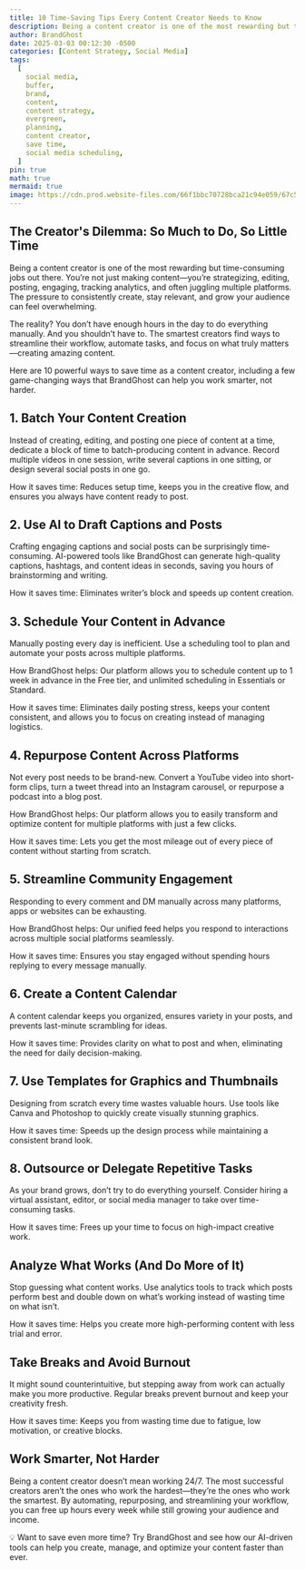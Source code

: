 ```yaml
---
title: 10 Time-Saving Tips Every Content Creator Needs to Know
description: Being a content creator is one of the most rewarding but time-consuming jobs out there. You’re not just making content—you’re strategizing, editing, posting, engaging, tracking analytics, and often juggling multiple platforms. The pressure to consistently create, stay relevant, and grow your audience can feel overwhelming. Here are 10 powerful ways to save time as a content creator, including a few game-changing ways that BrandGhost can help you work smarter, not harder.
author: BrandGhost
date: 2025-03-03 00:12:30 -0500
categories: [Content Strategy, Social Media]
tags:
  [
    social media,
    buffer,
    brand,
    content,
    content strategy,
    evergreen,
    planning,
    content creator,
    save time,
    social media scheduling,
  ]
pin: true
math: true
mermaid: true
image: https://cdn.prod.website-files.com/66f1bbc70728bca21c94e059/67c5e59a33c5e1f72750ed44_Copy%20of%20www.reallygreatsite.com%20(2048%20x%201152%20px)%20(1).png
---
```


## The Creator's Dilemma: So Much to Do, So Little Time

Being a content creator is one of the most rewarding but time-consuming jobs out there. You’re not just making content—you’re strategizing, editing, posting, engaging, tracking analytics, and often juggling multiple platforms. The pressure to consistently create, stay relevant, and grow your audience can feel overwhelming.

The reality? You don’t have enough hours in the day to do everything manually. And you shouldn’t have to. The smartest creators find ways to streamline their workflow, automate tasks, and focus on what truly matters—creating amazing content.

Here are 10 powerful ways to save time as a content creator, including a few game-changing ways that BrandGhost can help you work smarter, not harder.

## 1. Batch Your Content Creation

Instead of creating, editing, and posting one piece of content at a time, dedicate a block of time to batch-producing content in advance. Record multiple videos in one session, write several captions in one sitting, or design several social posts in one go.

How it saves time: Reduces setup time, keeps you in the creative flow, and ensures you always have content ready to post.

## 2. Use AI to Draft Captions and Posts

Crafting engaging captions and social posts can be surprisingly time-consuming. AI-powered tools like BrandGhost can generate high-quality captions, hashtags, and content ideas in seconds, saving you hours of brainstorming and writing.

How it saves time: Eliminates writer’s block and speeds up content creation.

## 3. Schedule Your Content in Advance

Manually posting every day is inefficient. Use a scheduling tool to plan and automate your posts across multiple platforms.

How BrandGhost helps: Our platform allows you to schedule content up to 1 week in advance in the Free tier, and unlimited scheduling in Essentials or Standard.

How it saves time: Eliminates daily posting stress, keeps your content consistent, and allows you to focus on creating instead of managing logistics.

## 4. Repurpose Content Across Platforms

Not every post needs to be brand-new. Convert a YouTube video into short-form clips, turn a tweet thread into an Instagram carousel, or repurpose a podcast into a blog post.

How BrandGhost helps: Our platform allows you to easily transform and optimize content for multiple platforms with just a few clicks.

How it saves time: Lets you get the most mileage out of every piece of content without starting from scratch.

## 5. Streamline Community Engagement

Responding to every comment and DM manually across many platforms, apps or websites can be exhausting.

How BrandGhost helps: Our unified feed helps you respond to interactions across multiple social platforms seamlessly.

How it saves time: Ensures you stay engaged without spending hours replying to every message manually.

## 6. Create a Content Calendar

A content calendar keeps you organized, ensures variety in your posts, and prevents last-minute scrambling for ideas.

How it saves time: Provides clarity on what to post and when, eliminating the need for daily decision-making.

## 7. Use Templates for Graphics and Thumbnails

Designing from scratch every time wastes valuable hours. Use tools like Canva and Photoshop to quickly create visually stunning graphics.

How it saves time: Speeds up the design process while maintaining a consistent brand look.

## 8. Outsource or Delegate Repetitive Tasks

As your brand grows, don’t try to do everything yourself. Consider hiring a virtual assistant, editor, or social media manager to take over time-consuming tasks.

How it saves time: Frees up your time to focus on high-impact creative work.

## Analyze What Works (And Do More of It)

Stop guessing what content works. Use analytics tools to track which posts perform best and double down on what’s working instead of wasting time on what isn’t.

How it saves time: Helps you create more high-performing content with less trial and error.

## Take Breaks and Avoid Burnout

It might sound counterintuitive, but stepping away from work can actually make you more productive. Regular breaks prevent burnout and keep your creativity fresh.

How it saves time: Keeps you from wasting time due to fatigue, low motivation, or creative blocks.

## Work Smarter, Not Harder

Being a content creator doesn’t mean working 24/7. The most successful creators aren’t the ones who work the hardest—they’re the ones who work the smartest. By automating, repurposing, and streamlining your workflow, you can free up hours every week while still growing your audience and income.

💡 Want to save even more time? Try BrandGhost and see how our AI-driven tools can help you create, manage, and optimize your content faster than ever.

